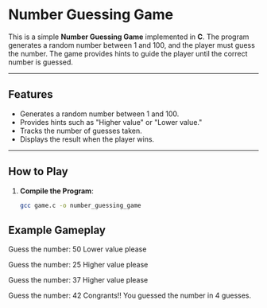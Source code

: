 # Number Guessing Game

This is a simple **Number Guessing Game** implemented in **C**. The program generates a random number between 1 and 100, and the player must guess the number. The game provides hints to guide the player until the correct number is guessed.

---

## Features

- Generates a random number between 1 and 100.
- Provides hints such as "Higher value" or "Lower value."
- Tracks the number of guesses taken.
- Displays the result when the player wins.

---

## How to Play

1. **Compile the Program**:
   ```bash
   gcc game.c -o number_guessing_game
## Example Gameplay
   Guess the number: 50
   Lower value please

   Guess the number: 25
   Higher value please

   Guess the number: 37
   Higher value please
   
   Guess the number: 42
   Congrants!!
   You guessed the number in 4 guesses.
